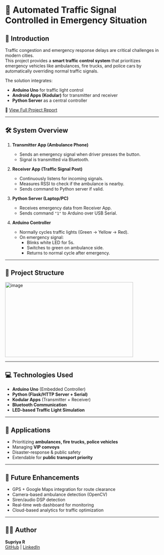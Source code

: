 # 🚦 Automated Traffic Signal Controlled in Emergency Situation

## 📌 Introduction
Traffic congestion and emergency response delays are critical challenges in modern cities.  
This project provides a **smart traffic control system** that prioritizes emergency vehicles like ambulances, fire trucks, and police cars by automatically overriding normal traffic signals.  

The solution integrates:
- **Arduino Uno** for traffic light control  
- **Android Apps (Kodular)** for transmitter and receiver  
- **Python Server** as a central controller  

📄 [View Full Project Report](AutomatedTrafficSignal_Report.pdf)

---

## 🛠️ System Overview
1. **Transmitter App (Ambulance Phone)**  
   - Sends an emergency signal when driver presses the button.  
   - Signal is transmitted via Bluetooth.  

2. **Receiver App (Traffic Signal Post)**  
   - Continuously listens for incoming signals.  
   - Measures RSSI to check if the ambulance is nearby.  
   - Sends command to Python server if valid.  

3. **Python Server (Laptop/PC)**  
   - Receives emergency data from Receiver App.  
   - Sends command `"1"` to Arduino over USB Serial.  

4. **Arduino Controller**  
   - Normally cycles traffic lights (Green → Yellow → Red).  
   - On emergency signal:  
     - Blinks white LED for 5s.  
     - Switches to green on ambulance side.  
     - Returns to normal cycle after emergency.  

---

## 📂 Project Structure
<img width="419" height="245" alt="image" src="https://github.com/user-attachments/assets/54870eb1-8220-4161-a233-70699a95034f" />


---

## 💻 Technologies Used
- **Arduino Uno** (Embedded Controller)  
- **Python (Flask/HTTP Server + Serial)**  
- **Kodular Apps** (Transmitter + Receiver)  
- **Bluetooth Communication**  
- **LED-based Traffic Light Simulation**  

---

## 🎯 Applications
- Prioritizing **ambulances, fire trucks, police vehicles**  
- Managing **VIP convoys**  
- Disaster-response & public safety  
- Extendable for **public transport priority**  

---

## 🚀 Future Enhancements
- GPS + Google Maps integration for route clearance  
- Camera-based ambulance detection (OpenCV)  
- Siren/audio DSP detection  
- Real-time web dashboard for monitoring  
- Cloud-based analytics for traffic optimization  

---

## 👩‍💻 Author
**Supriya R**  
[GitHub](https://github.com/supriyaraja592) | [LinkedIn](https://linkedin.com/in/supriya-r)


